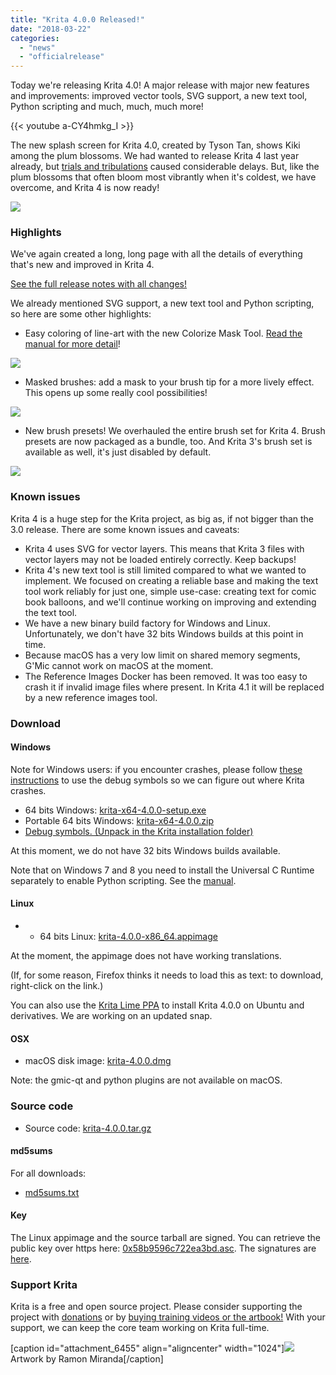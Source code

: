 ```yaml
---
title: "Krita 4.0.0 Released!"
date: "2018-03-22"
categories: 
  - "news"
  - "officialrelease"
---
```


Today we're releasing Krita 4.0! A major release with major new features and improvements: improved vector tools, SVG support, a new text tool, Python scripting and much, much, much more!

{{< youtube a-CY4hmkg_I >}}

The new splash screen for Krita 4.0, created by Tyson Tan, shows Kiki among the plum blossoms. We had wanted to release Krita 4 last year already, but [trials and tribulations](/item/krita-foundation-update/) caused considerable delays. But, like the plum blossoms that often bloom most vibrantly when it's coldest, we have overcome, and Krita 4 is now ready!

[![](../images/kiki_4.0_sm-1-1024x463.png)](https://krita.org/wp-content/uploads/2018/03/kiki_4.0_sm-1.png)

### Highlights

We've again created a long, long page with all the details of everything that's new and improved in Krita 4.

[See the full release notes with all changes!](/krita-4-0-release-notes/)

We already mentioned SVG support, a new text tool and Python scripting, so here are some other highlights:

- Easy coloring of line-art with the new Colorize Mask Tool. [Read the manual for more detail](https://docs.krita.org/en/reference_manual/tools/colorize_mask.html)!

[![](../images/colorize-mask.png)](https://krita.org/wp-content/uploads/2018/02/colorize-mask.png)

- Masked brushes: add a mask to your brush tip for a more lively effect. This opens up some really cool possibilities!

[![](../images/waterpaint.gif)](https://krita.org/wp-content/uploads/2018/02/waterpaint.gif)

- New brush presets! We overhauled the entire brush set for Krita 4. Brush presets are now packaged as a bundle, too. And Krita 3's brush set is available as well, it's just disabled by default.

[![](../images/bundles.png)](https://krita.org/wp-content/uploads/2018/03/bundles.png)

### Known issues

Krita 4 is a huge step for the Krita project, as big as, if not bigger than the 3.0 release. There are some known issues and caveats:

- Krita 4 uses SVG for vector layers. This means that Krita 3 files with vector layers may not be loaded entirely correctly. Keep backups!
- Krita 4's new text tool is still limited compared to what we wanted to implement. We focused on creating a reliable base and making the text tool work reliably for just one, simple use-case: creating text for comic book balloons, and we'll continue working on improving and extending the text tool.
- We have a new binary build factory for Windows and Linux. Unfortunately, we don't have 32 bits Windows builds at this point in time.
- Because macOS has a very low limit on shared memory segments, G'Mic cannot work on macOS at the moment.
- The Reference Images Docker has been removed. It was too easy to crash it if invalid image files where present. In Krita 4.1 it will be replaced by a new reference images tool.

### Download

#### Windows

Note for Windows users: if you encounter crashes, please follow [these instructions](https://docs.krita.org/Dr._Mingw_debugger) to use the debug symbols so we can figure out where Krita crashes.

- 64 bits Windows: [krita-x64-4.0.0-setup.exe](https://download.kde.org/stable/krita/4.0.0/krita-x64-4.0.0-setup.exe)
- Portable 64 bits Windows: [krita-x64-4.0.0.zip](https://download.kde.org/stable/krita/4.0.0/krita-x64-4.0.0.zip)
- [Debug symbols. (Unpack in the Krita installation folder)](https://download.kde.org/stable/krita/4.0.0/krita-x64-4.0.0-dbg.zip)

At this moment, we do not have 32 bits Windows builds available.

Note that on Windows 7 and 8 you need to install the Universal C Runtime separately to enable Python scripting. See the [manual](https://docs.krita.org/en/user_manual/python_scripting/introduction_to_python_scripting.html).

#### Linux

- - 64 bits Linux: [krita-4.0.0-x86\_64.appimage](https://download.kde.org/stable/krita/4.0.0/krita-4.0.0-x86_64.appimage)

At the moment, the appimage does not have working translations.

(If, for some reason, Firefox thinks it needs to load this as text: to download, right-click on the link.)

You can also use the [Krita Lime PPA](https://launchpad.net/%7Ekritalime/+archive/ubuntu/ppa) to install Krita 4.0.0 on Ubuntu and derivatives. We are working on an updated snap.

#### OSX

- macOS disk image: [krita-4.0.0.dmg](https://download.kde.org/stable/krita/4.0.0/krita-4.0.0.dmg)

Note: the gmic-qt and python plugins are not available on macOS.

### Source code

- Source code: [krita-4.0.0.tar.gz](https://download.kde.org/stable/krita/4.0.0/krita-4.0.0.tar.gz)

#### md5sums

For all downloads:

- [md5sums.txt](https://download.kde.org/stable/krita/4.0.0/md5sums.txt)

#### Key

The Linux appimage and the source tarball are signed. You can retrieve the public key over https here: [0x58b9596c722ea3bd.asc](https://share.kde.org/index.php/s/fJ99V5mZvuyD0z8). The signatures are [here](http://download.kde.org/stable/krita/4.0.0/).

### Support Krita

Krita is a free and open source project. Please consider supporting the project with [donations](/support-us/donations/) or by [buying training videos or the artbook!](/support-us/shop) With your support, we can keep the core team working on Krita full-time.

\[caption id="attachment\_6455" align="aligncenter" width="1024"\][![](../images/Krita4_Alegoric_final-1024x507.png)](https://krita.org/wp-content/uploads/2018/03/Krita4_Alegoric_final.png) Artwork by Ramon Miranda\[/caption\]
